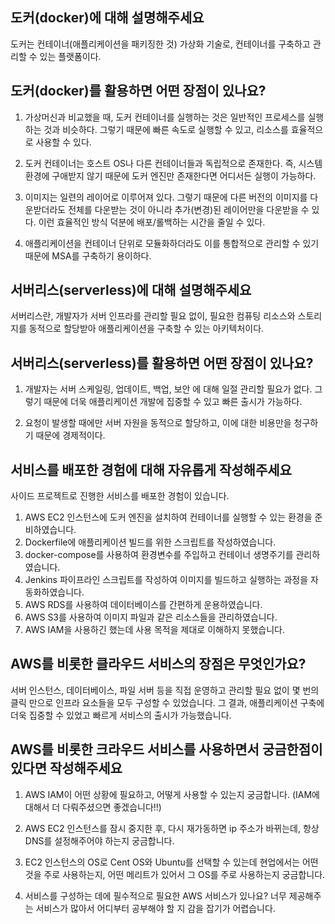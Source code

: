 ## 도커(docker)에 대해 설명해주세요

도커는 컨테이너(애플리케이션을 패키징한 것) 가상화 기술로, 컨테이너를 구축하고 관리할 수 있는 플랫폼이다.


## 도커(docker)를 활용하면 어떤 장점이 있나요?

1. 가상머신과 비교했을 때, 도커 컨테이너를 실행하는 것은 일반적인 프로세스를 실행하는 것과 비슷하다. 그렇기 때문에 빠른 속도로 실행할 수 있고, 리소스를 효율적으로 사용할 수 있다.

2. 도커 컨테이너는 호스트 OS나 다른 컨테이너들과 독립적으로 존재한다. 즉, 시스템 환경에 구애받지 않기 때문에 도커 엔진만 존재한다면 어디서든 실행이 가능하다.

3. 이미지는 일련의 레이어로 이루어져 있다. 그렇기 때문에 다른 버전의 이미지를 다운받더라도 전체를 다운받는 것이 아니라 추가(변경)된 레이어만을 다운받을 수 있다. 이런 효율적인 방식 덕분에 배포/롤백하는 시간을 줄일 수 있다.

4. 애플리케이션을 컨테이너 단위로 모듈화하더라도 이를 통합적으로 관리할 수 있기 때문에 MSA를 구축하기 용이하다.


## 서버리스(serverless)에 대해 설명해주세요

서버리스란, 개발자가 서버 인프라를 관리할 필요 없이, 필요한 컴퓨팅 리소스와 스토리지를 동적으로 할당받아 애플리케이션을 구축할 수 있는 아키텍처이다.


## 서버리스(serverless)를 활용하면 어떤 장점이 있나요?

1. 개발자는 서버 스케일링, 업데이트, 백업, 보안 에 대해 일절 관리할 필요가 없다. 그렇기 때문에 더욱 애플리케이션 개발에 집중할 수 있고 빠른 출시가 가능하다.

2. 요청이 발생할 때에만 서버 자원을 동적으로 할당하고, 이에 대한 비용만을 청구하기 때문에 경제적이다.


## 서비스를 배포한 경험에 대해 자유롭게 작성해주세요

사이드 프로젝트로 진행한 서비스를 배포한 경험이 있습니다.
1. AWS EC2 인스턴스에 도커 엔진을 설치하여 컨테이너를 실행할 수 있는 환경을 준비하였습니다.
2. Dockerfile에 애플리케이션 빌드를 위한 스크립트를 작성하였습니다.
3. docker-compose를 사용하여 환경변수를 주입하고 컨테이너 생명주기를 관리하였습니다.
4. Jenkins 파이프라인 스크립트를 작성하여 이미지를 빌드하고 실행하는 과정을 자동화하였습니다.
5. AWS RDS를 사용하여 데이터베이스를 간편하게 운용하였습니다.
6. AWS S3를 사용하여 이미지 파일과 같은 리소스들을 관리하였습니다.
7. AWS IAM을 사용하긴 했는데 사용 목적을 제대로 이해하지 못했습니다.


## AWS를 비롯한 클라우드 서비스의 장점은 무엇인가요?

서버 인스턴스, 데이터베이스, 파일 서버 등을 직접 운영하고 관리할 필요 없이 몇 번의 클릭 만으로 인프라 요소들을 모두 구성할 수 있었습니다.
그 결과, 애플리케이션 구축에 더욱 집중할 수 있었고 빠르게 서비스의 출시가 가능했습니다.


## AWS를 비롯한 크라우드 서비스를 사용하면서 궁금한점이 있다면 작성해주세요

1. AWS IAM이 어떤 상황에 필요하고, 어떻게 사용할 수 있는지 궁금합니다. (IAM에 대해서 더 다뤄주셨으면 좋겠습니다!!)

2. AWS EC2 인스턴스를 잠시 중지한 후, 다시 재가동하면 ip 주소가 바뀌는데, 항상 DNS를 설정해주어야 하는지 궁금합니다.

3. EC2 인스턴스의 OS로 Cent OS와 Ubuntu를 선택할 수 있는데 현업에서는 어떤 것을 주로 사용하는지, 어떤 메리트가 있어서 그 OS를 주로 사용하는지 궁금합니다.

4. 서비스를 구성하는 데에 필수적으로 필요한 AWS 서비스가 있나요? 너무 제공해주는 서비스가 많아서 어디부터 공부해야 할 지 감을 잡기가 어렵습니다.